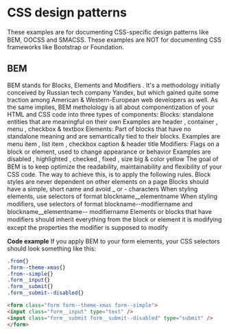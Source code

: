 # CSS design patterns
These examples are for documenting CSS-speciﬁc design patterns like BEM, OOCSS and SMACSS.
These examples are NOT for documenting CSS frameworks like Bootstrap or Foundation.

## BEM

BEM stands for Blocks, Elements and Modifiers . It's a methodology initially conceived by Russian tech company
Yandex, but which gained quite some traction among American & Western-European web developers as well.
As the same implies, BEM metholology is all about componentization of your HTML and CSS code into three types
of components:
Blocks: standalone entities that are meaningful on their own
Examples are header , container , menu , checkbox & textbox
Elements: Part of blocks that have no standalone meaning and are semantically tied to their blocks.
Examples are menu item , list item , checkbox caption & header title
Modiﬁers: Flags on a block or element, used to change appearance or behavior
Examples are disabled , highlighted , checked , fixed , size big & color yellow
The goal of BEM is to keep optimize the readability, maintainability and ﬂexibility of your CSS code. The way to
achieve this, is to apply the following rules.
			Block styles are never dependent on other elements on a page
			Blocks should have a simple, short name and avoid _ or - characters
			When styling elements, use selectors of format blockname__elementname
			When styling modiﬁers, use selectors of format blockname--modifiername and blockname__elementname--
modifiername
Elements or blocks that have modiﬁers should inherit everything from the block or element it is modifying
except the properties the modiﬁer is supposed to modify

**Code example**
If you apply BEM to your form elements, your CSS selectors should look something like this:

```css
.from{}
.form--theme-xmas{}
.from--simple{}
.form__input{}
.form__submit{}
.form__submit--disabled{}
```

```html
<form class="form form--theme-xmas form--simple">
<input class="form__input" type="text" />
<input class="form__submit form__submit--disabled" type="submit" />
</form>
```

